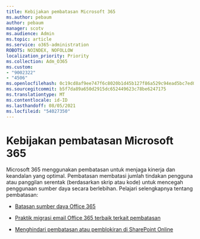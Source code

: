```yaml
---
title: Kebijakan pembatasan Microsoft 365
ms.author: pebaum
author: pebaum
manager: scotv
ms.audience: Admin
ms.topic: article
ms.service: o365-administration
ROBOTS: NOINDEX, NOFOLLOW
localization_priority: Priority
ms.collection: Adm_O365
ms.custom:
- "9002322"
- "4506"
ms.openlocfilehash: 0c19cd8af9ee747f6c8020b1d45b127f86a529c94ead5bc7ed08e0f74f332b65
ms.sourcegitcommit: b5f7da89a650d2915dc652449623c78be6247175
ms.translationtype: MT
ms.contentlocale: id-ID
ms.lasthandoff: 08/05/2021
ms.locfileid: "54027350"
---
```

# <a name="microsoft-365-throttle-policies"></a>Kebijakan pembatasan Microsoft 365

Microsoft 365 menggunakan pembatasan untuk menjaga kinerja dan keandalan yang optimal. Pembatasan membatasi jumlah tindakan pengguna atau panggilan serentak (berdasarkan skrip atau kode) untuk mencegah penggunaan sumber daya secara berlebihan. Pelajari selengkapnya tentang pembatasan:

- [Batasan sumber daya Office 365](https://docs.microsoft.com/office365/Enterprise/office-365-resource-limits)

- [Praktik migrasi email Office 365 terbaik terkait pembatasan](https://docs.microsoft.com/exchange/mailbox-migration/office-365-migration-best-practices#office-365-throttling)

- [Menghindari pembatasan atau pemblokiran di SharePoint Online](https://docs.microsoft.com/sharepoint/dev/general-development/how-to-avoid-getting-throttled-or-blocked-in-sharepoint-online)
